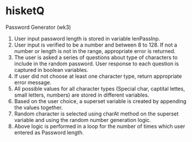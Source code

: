 # hisketQ
Password Generator (wk3)
1. User input password length is stored in variable lenPassInp. 
2. User input is verified to be a number and between 8 to 128. If not a number or length is not in the range, appropriate error is returned.
3. The user is asked a series of questions about type of characters to include in the random password. User response to each question is captured in boolean variables.
4. If user did not choose at least one character type, return appropriate error message.
5. All possible values for all character types (Special char, captital lettes, small letters, numbers) are stored in different variables.
6. Based on the user choice, a superset variable is created by appending the values together. 
7. Random character is selected using charAt method on the superset variable and using the random number generation logic.
8. Above logic is performed in a loop for the number of times which user entered as Password length.
